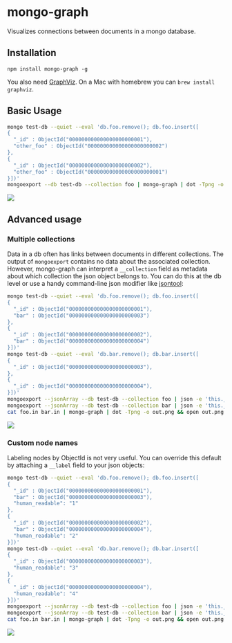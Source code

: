 # mongo-graph

Visualizes connections between documents in a mongo database.

## Installation

    npm install mongo-graph -g

You also need [GraphViz](http://www.graphviz.org/). On a Mac with homebrew you can `brew install graphviz`.

## Basic Usage

```bash
mongo test-db --quiet --eval 'db.foo.remove(); db.foo.insert([
{
  "_id" : ObjectId("000000000000000000000001"),
  "other_foo" : ObjectId("000000000000000000000002")
},
{
  "_id" : ObjectId("000000000000000000000002"),
  "other_foo" : ObjectId("000000000000000000000001")
}])'
mongoexport --db test-db --collection foo | mongo-graph | dot -Tpng -o out.png && open out.png
```

![](http://f.cl.ly/items/1g0V2K1Z1H3Z1V1v0N43/out.png)

## Advanced usage

### Multiple collections

Data in a db often has links between documents in different collections. The output of `mongoexport` contains no data about the associated collection. However, mongo-graph can interpret a `__collection` field as metadata about which collection the json object belongs to. You can do this at the db level or use a handy command-line json modifier like [jsontool](http://trentm.com/json/):

```bash
mongo test-db --quiet --eval 'db.foo.remove(); db.foo.insert([
{
  "_id" : ObjectId("000000000000000000000001"),
  "bar" : ObjectId("000000000000000000000003")
},
{
  "_id" : ObjectId("000000000000000000000002"),
  "bar" : ObjectId("000000000000000000000004")
}])'
mongo test-db --quiet --eval 'db.bar.remove(); db.bar.insert([
{
  "_id" : ObjectId("000000000000000000000003"),
},
{
  "_id" : ObjectId("000000000000000000000004"),
}])'
mongoexport --jsonArray --db test-db --collection foo | json -e 'this.__collection="foo"' > foo.in
mongoexport --jsonArray --db test-db --collection bar | json -e 'this.__collection="bar"' > bar.in
cat foo.in bar.in | mongo-graph | dot -Tpng -o out.png && open out.png
```

![](http://f.cl.ly/items/0I0G1O2g3Z3s2w1k2w3Y/out.png)


### Custom node names

Labeling nodes by ObjectId is not very useful. You can override this default by attaching a `__label` field to your json objects:

```bash
mongo test-db --quiet --eval 'db.foo.remove(); db.foo.insert([
{
  "_id" : ObjectId("000000000000000000000001"),
  "bar" : ObjectId("000000000000000000000003"),
  "human_readable": "1"
},
{
  "_id" : ObjectId("000000000000000000000002"),
  "bar" : ObjectId("000000000000000000000004"),
  "human_readable": "2"
}])'
mongo test-db --quiet --eval 'db.bar.remove(); db.bar.insert([
{
  "_id" : ObjectId("000000000000000000000003"),
  "human_readable": "3"
},
{
  "_id" : ObjectId("000000000000000000000004"),
  "human_readable": "4"
}])'
mongoexport --jsonArray --db test-db --collection foo | json -e 'this.__collection="foo"; this.__label=this.human_readable' > foo.in
mongoexport --jsonArray --db test-db --collection bar | json -e 'this.__collection="bar"; this.__label=this.human_readable' > bar.in
cat foo.in bar.in | mongo-graph | dot -Tpng -o out.png && open out.png
```

![](http://f.cl.ly/items/3b0J1g3i2V3f1h0h1G3O/out.png)
